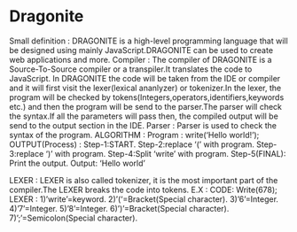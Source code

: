 # Dragonite
Small definition :
DRAGONITE is a high-level programming language that will be designed using mainly JavaScript.DRAGONITE can be used to create web applications and more.
Compiler :
The compiler of DRAGONITE is a Source-To-Source compiler or a transpiler.It translates the code to JavaScript.
In DRAGONITE the code will be taken from the IDE or compiler and it will first visit the lexer(lexical ananlyzer) or tokenizer.In the lexer, the program will be checked by tokens(Integers,operators,identifiers,keywords etc.) and then the program will be send to the parser.The parser will check the syntax.If all the parameters will pass then, the compiled output will be send to the output section in the IDE.
Parser :
Parser is used to check the syntax of the program.
ALGORITHM :
Program :
write(‘Hello world!’);
OUTPUT(Process) :
Step-1:START.
Step-2:replace ‘(’ with program.
Step-3:replace ‘)’ with program.
Step-4:Split ‘write’ with program.
Step-5(FINAL): Print the output.
Output: ‘Hello world’

LEXER :
LEXER is also called tokenizer, it is the most important part of the compiler.The LEXER breaks the code into tokens.
E.X :
CODE:
Write(678);
LEXER :
1)’write’=keyword.
2)’(‘=Bracket(Special character).
3)’6’=Integer.
4)’7’=Integer.
5)’8’=Integer.
6)’)’=Bracket(Special character).
7)’;’=Semicolon(Special character).


 




